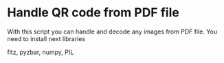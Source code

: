 # Handle QR code from PDF file
With this script you can handle and decode any images from PDF file.
You need to install next libraries


 fitz,
 pyzbar,
 numpy,
 PIL

